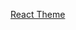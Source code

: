 [React Theme](https://drive.google.com/drive/folders/1Sekd21lgjfHoZ--tnnCQTgwBzBZ5d8ab?usp=drive_link)
